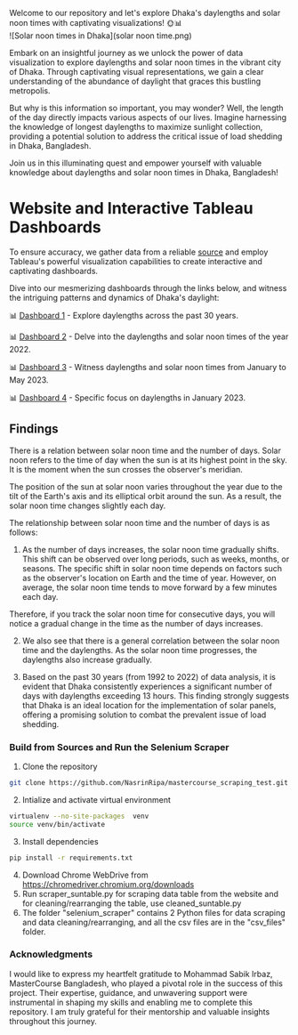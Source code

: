 Welcome to our repository and let's explore Dhaka's daylengths and solar noon times with captivating visualizations! 🌞📊
<br>
![Solar noon times in Dhaka](solar noon time.png)

Embark on an insightful journey as we unlock the power of data visualization to explore daylengths and solar noon times in the vibrant city of Dhaka. Through captivating visual representations, we gain a clear understanding of the abundance of daylight that graces this bustling metropolis.

But why is this information so important, you may wonder? Well, the length of the day directly impacts various aspects of our lives. Imagine harnessing the knowledge of longest daylengths to maximize sunlight collection, providing a potential solution to address the critical issue of load shedding in Dhaka, Bangladesh.

Join us in this illuminating quest and empower yourself with valuable knowledge about daylengths and solar noon times in Dhaka, Bangladesh!

# Website and Interactive Tableau Dashboards
To ensure accuracy, we gather data from a reliable [source](https://www.timeanddate.com/sun/bangladesh/dhaka) and employ Tableau's powerful visualization capabilities to create interactive and captivating dashboards.

Dive into our mesmerizing dashboards through the links below, and witness the intriguing patterns and dynamics of Dhaka's daylight:

📊 [Dashboard 1](https://public.tableau.com/views/solarnoontimein30years/Daylengths30years?:language=en-US&:display_count=n&:origin=viz_share_link) - Explore daylengths across the past 30 years.

📊 [Dashboard 2](https://public.tableau.com/views/Daylengthsandsolarnoonin2022Dhaka/daylengthSolarnoon2022?:language=en-US&:display_count=n&:origin=viz_share_link) - Delve into the daylengths and solar noon times of the year 2022.

📊 [Dashboard 3](https://public.tableau.com/views/daylengthsandsolarnoontimefromJantoMay2023inDhaka/DaylengthsSolarnoon2023?:language=en-US&:display_count=n&:origin=viz_share_link) - Witness daylengths and solar noon times from January to May 2023.

📊 [Dashboard 4](https://public.tableau.com/views/DaylengthsinJan2023Dhaka/DaylengthSolarnoonJan2023?:language=en-US&:display_count=n&:origin=viz_share_link) - Specific focus on daylengths in January 2023.


## Findings

There is a relation between solar noon time and the number of days. Solar noon refers to the time of day when the sun is at its highest point in the sky. It is the moment when the sun crosses the observer's meridian.

The position of the sun at solar noon varies throughout the year due to the tilt of the Earth's axis and its elliptical orbit around the sun. As a result, the solar noon time changes slightly each day.

The relationship between solar noon time and the number of days is as follows: 

1. As the number of days increases, the solar noon time gradually shifts. This shift can be observed over long periods, such as weeks, months, or seasons.
The specific shift in solar noon time depends on factors such as the observer's location on Earth and the time of year. However, on average, the solar noon time tends to move forward by a few minutes each day.

Therefore, if you track the solar noon time for consecutive days, you will notice a gradual change in the time as the number of days increases.

2. We also see that there is a general correlation between the solar noon time and the daylengths. As the solar noon time progresses, the daylengths also increase gradually. 

3. Based on the past 30 years (from 1992 to 2022) of data analysis, it is evident that Dhaka consistently experiences a significant number of days with daylengths exceeding 13 hours. This finding strongly suggests that Dhaka is an ideal location for the implementation of solar panels, offering a promising solution to combat the prevalent issue of load shedding.

### Build from Sources and Run the Selenium Scraper

1. Clone the repository
```bash
git clone https://github.com/NasrinRipa/mastercourse_scraping_test.git
```
2. Intialize and activate virtual environment
```bash
virtualenv --no-site-packages  venv
source venv/bin/activate
```
3. Install dependencies
```bash
pip install -r requirements.txt
```
4. Download Chrome WebDrive from https://chromedriver.chromium.org/downloads
5. Run scraper_suntable.py for scraping data table from the website and for cleaning/rearranging the table, use cleaned_suntable.py 
6. The folder "selenium_scraper" contains 2 Python files for data scraping and data cleaning/rearranging, and all the csv files are in the "csv_files" folder.


### Acknowledgments

I would like to express my heartfelt gratitude to Mohammad Sabik Irbaz, MasterCourse Bangladesh, who played a pivotal role in the success of this project. Their expertise, guidance, and unwavering support were instrumental in shaping my skills and enabling me to complete this repository. I am truly grateful for their mentorship and valuable insights throughout this journey.
